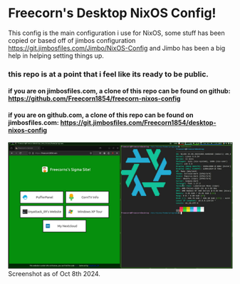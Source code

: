 # Freecorn's Desktop NixOS Config!

This config is the main configuration i use for NixOS, some stuff has been copied or based off of jimbos configuration
https://git.jimbosfiles.com/Jimbo/NixOS-Config and Jimbo has been a big help in helping setting things up.

### this repo is at a point that i feel like its ready to be public.
#### if you are on jimbosfiles.com, a clone of this repo can be found on github: https://github.com/Freecorn1854/freecorn-nixos-config

#### if you are on github.com, a clone of this repo can be found on jimbosfiles.com: https://git.jimbosfiles.com/Freecorn1854/desktop-nixos-config

![image](./screenshot1.png)
Screenshot as of Oct 8th 2024.

